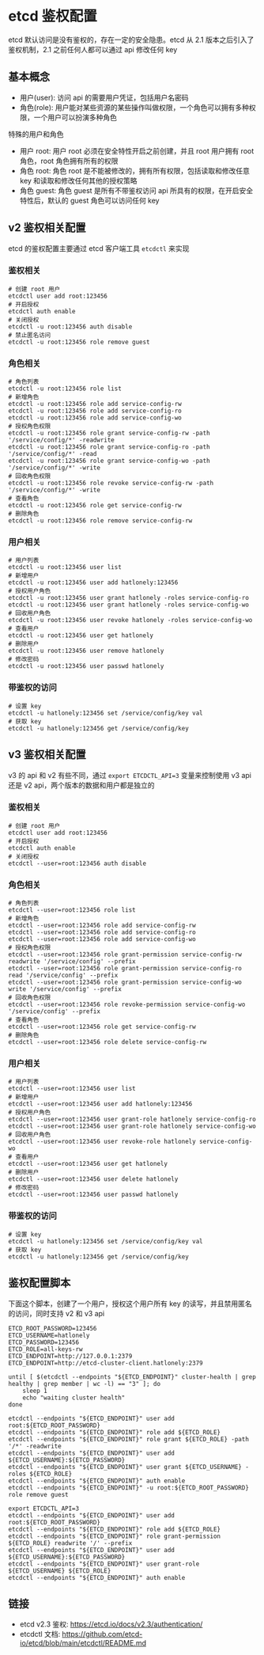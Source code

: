 # etcd 鉴权配置

etcd 默认访问是没有鉴权的，存在一定的安全隐患。etcd 从 2.1 版本之后引入了鉴权机制，2.1 之前任何人都可以通过 api 修改任何 key

## 基本概念

- 用户(user): 访问 api 的需要用户凭证，包括用户名密码
- 角色(role): 用户能对某些资源的某些操作叫做权限，一个角色可以拥有多种权限，一个用户可以扮演多种角色

特殊的用户和角色

- 用户 root: 用户 root 必须在安全特性开启之前创建，并且 root 用户拥有 root 角色，root 角色拥有所有的权限
- 角色 root: 角色 root 是不能被修改的，拥有所有权限，包括读取和修改任意 key 和读取和修改任何其他的授权策略
- 角色 guest: 角色 guest 是所有不带鉴权访问 api 所具有的权限，在开启安全特性后，默认的 guest 角色可以访问任何 key

## v2 鉴权相关配置

etcd 的鉴权配置主要通过 etcd 客户端工具 `etcdctl` 来实现

### 鉴权相关

```shell
# 创建 root 用户
etcdctl user add root:123456
# 开启授权
etcdctl auth enable
# 关闭授权
etcdctl -u root:123456 auth disable
# 禁止匿名访问
etcdctl -u root:123456 role remove guest
```

### 角色相关

```shell
# 角色列表
etcdctl -u root:123456 role list
# 新增角色
etcdctl -u root:123456 role add service-config-rw
etcdctl -u root:123456 role add service-config-ro
etcdctl -u root:123456 role add service-config-wo
# 授权角色权限
etcdctl -u root:123456 role grant service-config-rw -path '/service/config/*' -readwrite
etcdctl -u root:123456 role grant service-config-ro -path '/service/config/*' -read
etcdctl -u root:123456 role grant service-config-wo -path '/service/config/*' -write
# 回收角色权限
etcdctl -u root:123456 role revoke service-config-rw -path '/service/config/*' -write
# 查看角色
etcdctl -u root:123456 role get service-config-rw
# 删除角色
etcdctl -u root:123456 role remove service-config-rw
```

### 用户相关

```shell
# 用户列表
etcdctl -u root:123456 user list
# 新增用户
etcdctl -u root:123456 user add hatlonely:123456
# 授权用户角色
etcdctl -u root:123456 user grant hatlonely -roles service-config-ro
etcdctl -u root:123456 user grant hatlonely -roles service-config-wo
# 回收用户角色
etcdctl -u root:123456 user revoke hatlonely -roles service-config-wo
# 查看用户
etcdctl -u root:123456 user get hatlonely
# 删除用户
etcdctl -u root:123456 user remove hatlonely
# 修改密码
etcdctl -u root:123456 user passwd hatlonely
```

### 带鉴权的访问

```shell
# 设置 key
etcdctl -u hatlonely:123456 set /service/config/key val
# 获取 key
etcdctl -u hatlonely:123456 get /service/config/key
```

## v3 鉴权相关配置

v3 的 api 和 v2 有些不同，通过 `export ETCDCTL_API=3` 变量来控制使用 v3 api 还是 v2 api，两个版本的数据和用户都是独立的

### 鉴权相关

```shell
# 创建 root 用户
etcdctl user add root:123456
# 开启授权
etcdctl auth enable
# 关闭授权
etcdctl --user=root:123456 auth disable
```

### 角色相关

```shell
# 角色列表
etcdctl --user=root:123456 role list
# 新增角色
etcdctl --user=root:123456 role add service-config-rw
etcdctl --user=root:123456 role add service-config-ro
etcdctl --user=root:123456 role add service-config-wo
# 授权角色权限
etcdctl --user=root:123456 role grant-permission service-config-rw readwrite '/service/config' --prefix
etcdctl --user=root:123456 role grant-permission service-config-ro read '/service/config' --prefix
etcdctl --user=root:123456 role grant-permission service-config-wo write '/service/config' --prefix
# 回收角色权限
etcdctl --user=root:123456 role revoke-permission service-config-wo '/service/config' --prefix
# 查看角色
etcdctl --user=root:123456 role get service-config-rw
# 删除角色
etcdctl --user=root:123456 role delete service-config-rw
```

### 用户相关

```shell
# 用户列表
etcdctl --user=root:123456 user list
# 新增用户
etcdctl --user=root:123456 user add hatlonely:123456
# 授权用户角色
etcdctl --user=root:123456 user grant-role hatlonely service-config-ro
etcdctl --user=root:123456 user grant-role hatlonely service-config-wo
# 回收用户角色
etcdctl --user=root:123456 user revoke-role hatlonely service-config-wo
# 查看用户
etcdctl --user=root:123456 user get hatlonely
# 删除用户
etcdctl --user=root:123456 user delete hatlonely
# 修改密码
etcdctl --user=root:123456 user passwd hatlonely
```

### 带鉴权的访问

```shell
# 设置 key
etcdctl -u hatlonely:123456 set /service/config/key val
# 获取 key
etcdctl -u hatlonely:123456 get /service/config/key
```

## 鉴权配置脚本

下面这个脚本，创建了一个用户，授权这个用户所有 key 的读写，并且禁用匿名的访问，同时支持 v2 和 v3 api

```shell
ETCD_ROOT_PASSWORD=123456
ETCD_USERNAME=hatlonely
ETCD_PASSWORD=123456
ETCD_ROLE=all-keys-rw
ETCD_ENDPOINT=http://127.0.0.1:2379
ETCD_ENDPOINT=http://etcd-cluster-client.hatlonely:2379

until [ $(etcdctl --endpoints "${ETCD_ENDPOINT}" cluster-health | grep healthy | grep member | wc -l) == "3" ]; do
    sleep 1
    echo "waiting cluster health"
done

etcdctl --endpoints "${ETCD_ENDPOINT}" user add root:${ETCD_ROOT_PASSWORD}
etcdctl --endpoints "${ETCD_ENDPOINT}" role add ${ETCD_ROLE}
etcdctl --endpoints "${ETCD_ENDPOINT}" role grant ${ETCD_ROLE} -path '/*' -readwrite
etcdctl --endpoints "${ETCD_ENDPOINT}" user add ${ETCD_USERNAME}:${ETCD_PASSWORD}
etcdctl --endpoints "${ETCD_ENDPOINT}" user grant ${ETCD_USERNAME} -roles ${ETCD_ROLE}
etcdctl --endpoints "${ETCD_ENDPOINT}" auth enable
etcdctl --endpoints "${ETCD_ENDPOINT}" -u root:${ETCD_ROOT_PASSWORD} role remove guest

export ETCDCTL_API=3
etcdctl --endpoints "${ETCD_ENDPOINT}" user add root:${ETCD_ROOT_PASSWORD}
etcdctl --endpoints "${ETCD_ENDPOINT}" role add ${ETCD_ROLE}
etcdctl --endpoints "${ETCD_ENDPOINT}" role grant-permission ${ETCD_ROLE} readwrite '/' --prefix
etcdctl --endpoints "${ETCD_ENDPOINT}" user add ${ETCD_USERNAME}:${ETCD_PASSWORD}
etcdctl --endpoints "${ETCD_ENDPOINT}" user grant-role ${ETCD_USERNAME} ${ETCD_ROLE}
etcdctl --endpoints "${ETCD_ENDPOINT}" auth enable
```

## 链接

- etcd v2.3 鉴权: <https://etcd.io/docs/v2.3/authentication/>
- etcdctl 文档: <https://github.com/etcd-io/etcd/blob/main/etcdctl/README.md>
